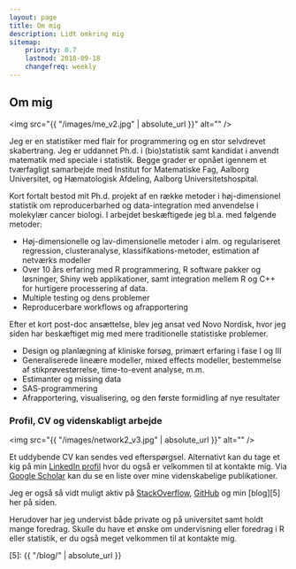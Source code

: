 ```yaml
---
layout: page
title: Om mig
description: Lidt omkring mig
sitemap:
    priority: 0.7
    lastmod: 2018-09-18
    changefreq: weekly
---
```


## Om mig

<span class="image left"><img src="{{ "/images/me_v2.jpg" | absolute_url }}" alt="" /></span>

Jeg er en statistiker med flair for programmering og en stor selvdrevet skabertrang. Jeg er uddannet Ph.d. i (bio)statistik samt kandidat i anvendt matematik med speciale i statistik. Begge grader er opnået igennem et tværfagligt samarbejde med Institut for Matematiske Fag, Aalborg Universitet, og Hæmatologisk Afdeling, Aalborg Universitetshospital. 

Kort fortalt bestod mit Ph.d. projekt af en række metoder i høj-dimensionel statistik om reproducerbarhed og data-integration med anvendelse i molekylær cancer biologi. I arbejdet beskæftigede jeg bl.a. med følgende metoder:

<div class="box">
  <ul>
    <li>Høj-dimensionelle og lav-dimensionelle metoder i alm. og regulariseret regression, clusteranalyse, klassifikations-metoder, estimation af netværks modeller</li>
    <li>Over 10 års erfaring med R programmering, R software pakker og løsninger, Shiny web applikationer, samt integration mellem R og C++ for hurtigere processering af data.</li>
    <li>Multiple testing og dens problemer</li>
    <li>Reproducerbare workflows og afrapportering</li>
  </ul>
</div>

Efter et kort post-doc ansættelse, blev jeg ansat ved Novo Nordisk, hvor jeg siden har beskæftiget mig med mere traditionelle statistiske problemer.

<div class="box">
  <ul>
    <li>Design og planlægning af kliniske forsøg, primært erfaring i fase I og III</li>
    <li>Generaliserede lineære modeller, mixed effects modeller, bestemmelse af stikprøvestørrelse, time-to-event analyse, m.m.</li>
    <li>Estimanter og missing data</li>
    <li>SAS-programmering</li>
    <li>Afrapportering, visualisering, og den første formidling af nye resultater</li>
  </ul>
</div>



### Profil, CV og videnskabligt arbejde

<span class="image right"><img src="{{ "/images/network2_v3.jpg" | absolute_url }}" alt="" /></span>

Et uddybende CV kan sendes ved efterspørgsel. Alternativt kan du tage et kig på min [LinkedIn profil][1] hvor du også er velkommen til at kontakte mig. Via [Google Scholar][2] kan du se en liste over mine videnskabelige publikationer.

Jeg er også så vidt muligt aktiv på [StackOverflow][3], [GitHub][4] og min [blog][5] her på siden.

Herudover har jeg undervist både private og på universitet samt holdt mange foredrag. Skulle du have et ønske om undervisning eller foredrag i R eller statistik, er du også meget velkommen til at kontakte mig. 


[1]: https://www.linkedin.com/in/aebilgrau
[2]: https://scholar.google.dk/citations?user=zQNl61YAAAAJ&hl=en&oi=ao
[3]: https://stackoverflow.com/users/1568306/anders-ellern-bilgrau
[4]: https://github.com/AEBilgrau
[5]: {{ "/blog/" | absolute_url }}
